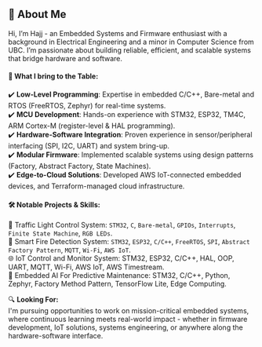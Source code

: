 ## 👋 About Me
Hi, I’m Hajj - an Embedded Systems and Firmware enthusiast with a background in Electrical Engineering and a minor in Computer Science from UBC. I’m passionate about building reliable, efficient, and scalable systems that bridge hardware and software.

#### 🚀 What I bring to the Table:
✔️ **Low-Level Programming**: Expertise in embedded C/C++, Bare-metal and RTOS (FreeRTOS, Zephyr) for real-time systems.   
✔️ **MCU Development**: Hands-on experience with STM32, ESP32, TM4C, ARM Cortex-M (register-level & HAL programming).     
✔️ **Hardware-Software Integration**: Proven experience in sensor/peripheral interfacing (SPI, I2C, UART) and system bring-up.  
✔️ **Modular Firmware**: Implemented scalable systems using design patterns (Factory, Abstract Factory, State Machines).  
✔️ **Edge-to-Cloud Solutions**: Developed AWS IoT-connected embedded devices, and Terraform-managed cloud infrastructure.  

#### 🛠️ Notable Projects & Skills:
🚦 Traffic Light Control System: `STM32`, `C`, `Bare-metal`, `GPIOs`, `Interrupts`, `Finite State Machine`, `RGB LEDs`.  
🚨 Smart Fire Detection System: `STM32`, `ESP32`, `C/C++`, `FreeRTOS`, `SPI`, `Abstract Factory Pattern`, `MQTT`, `Wi-Fi`, `AWS IoT`.   
🌐 IoT Control and Monitor System: STM32, ESP32, C/C++, HAL, OOP, UART, MQTT, Wi-Fi, AWS IoT, AWS Timestream.    
📔 Embedded AI For Predictive Maintenance: STM32, C/C++, Python, Zephyr, Factory Method Pattern, TensorFlow Lite, Edge Computing.  

🔍 **Looking For:**  
I'm pursuing opportunities to work on mission-critical embedded systems, where continuous learning meets real-world impact - whether in firmware development, IoT solutions, systems engineering, or anywhere along the hardware-software interface. 
<!---
HajjSalad/HajjSalad is a ✨ special ✨ repository because its `README.md` (this file) appears on your GitHub profile.
You can click the Preview link to take a look at your changes.
--->
